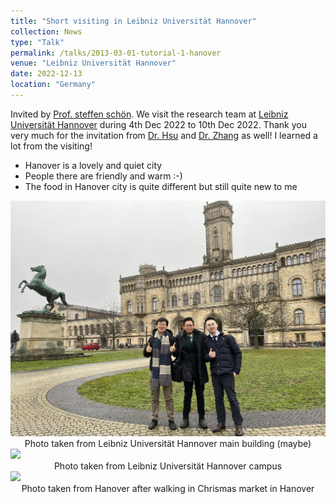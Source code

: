 ```yaml
---
title: "Short visiting in Leibniz Universität Hannover"
collection: News
type: "Talk"
permalink: /talks/2013-03-01-tutorial-1-hanover
venue: "Leibniz Universität Hannover"
date: 2022-12-13
location: "Germany"
---
```




<!-- Accurate and safety-quantifiable localization -->


Invited by [Prof. steffen schön](https://www.ife.uni-hannover.de/en/institute/team/steffen-schoen/). We visit the research team at [Leibniz Universität Hannover](https://www.uni-hannover.de/de/) during 4th Dec 2022 to 10th Dec 2022. Thank you very much for the invitation from [Dr. Hsu](https://www.polyu.edu.hk/aae/people/academic-staff/dr-lt-hsu/) and [Dr. Zhang](https://www.polyu.edu.hk/aae/people/academic-staff/dr-guohao-zhang/) as well! I learned a lot from the visiting! 

- Hanover is a lovely and quiet city 
- People there are friendly and warm :-)
- The food in Hanover city is quite different but still quite new to me



<!-- <img src='/images/news/heutalkPoster1.jpg' width="400"> -->

<img src='/images/news/hanover1.jpg' width="800">
<center> Photo taken from Leibniz Universität Hannover main building (maybe) </center>

<img src='/images/news/hanover2.jpg' width="800">
<center> Photo taken from Leibniz Universität Hannover campus </center>

<img src='/images/news/hanover3.jpg' width="800">
<center> Photo taken from Hanover after walking in Chrismas market in Hanover </center>
